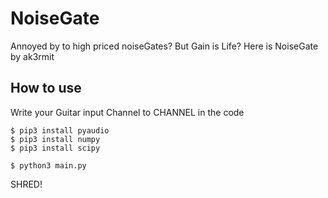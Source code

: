 # NoiseGate
Annoyed by to high priced noiseGates? But Gain is Life? Here is NoiseGate by ak3rmit

## How to use 
Write your Guitar input Channel to CHANNEL in the code
    
    $ pip3 install pyaudio 
    $ pip3 install numpy 
    $ pip3 install scipy
    
    $ python3 main.py
SHRED!
